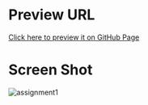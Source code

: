 # Preview URL
<a href="https://shadikur.github.io/new-me/" target="_blank">Click here to preview it on GitHub Page </a>

# Screen Shot

<img src="https://res.cloudinary.com/ddez9nchs/image/upload/v1673098857/Github/shadikur.github.io_new-me_.png" alt="assignment1">

